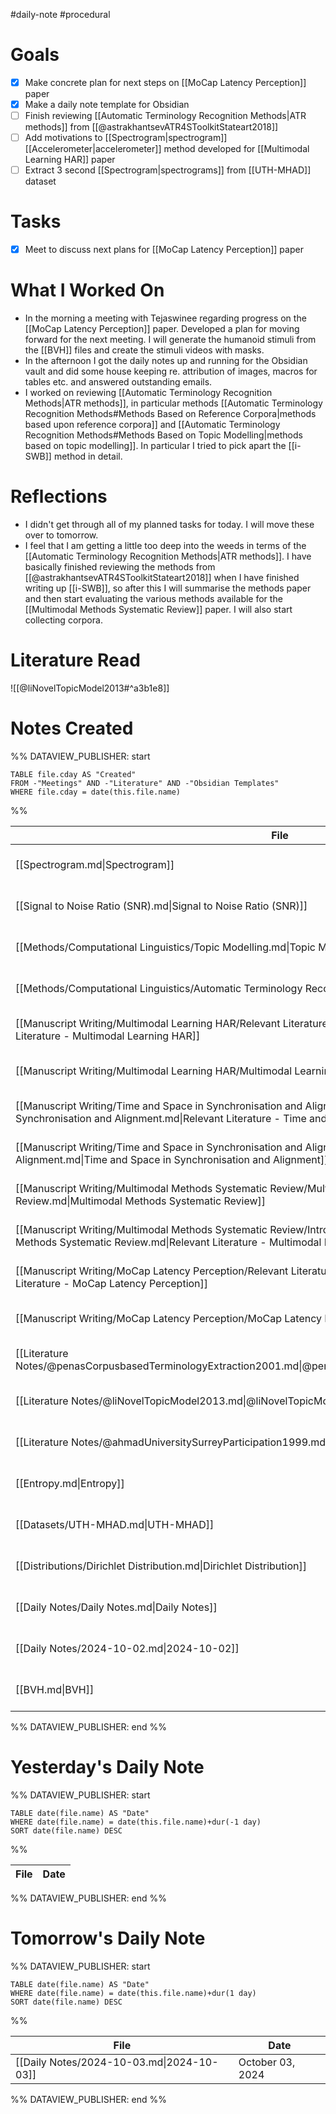#daily-note #procedural

# Goals

- [x] Make concrete plan for next steps on [[MoCap Latency Perception]] paper
- [x] Make a daily note template for Obsidian
- [ ] Finish reviewing [[Automatic Terminology Recognition Methods|ATR methods]] from [[@astrakhantsevATR4SToolkitStateart2018]]
- [ ] Add motivations to [[Spectrogram|spectrogram]] [[Accelerometer|accelerometer]] method developed for [[Multimodal Learning HAR]] paper
- [ ] Extract 3 second [[Spectrogram|spectrograms]] from [[UTH-MHAD]] dataset

# Tasks

- [x] Meet to discuss next plans for [[MoCap Latency Perception]] paper

# What I Worked On

- In the morning a meeting with Tejaswinee regarding progress on the [[MoCap Latency Perception]] paper. Developed a plan for moving forward for the next meeting. I will generate the humanoid stimuli from the [[BVH]] files and create the stimuli videos with masks.
- In the afternoon I got the daily notes up and running for the Obsidian vault and did some house keeping re. attribution of images, macros for tables etc. and answered outstanding emails.
- I worked on reviewing [[Automatic Terminology Recognition Methods|ATR methods]], in particular methods [[Automatic Terminology Recognition Methods#Methods Based on Reference Corpora|methods based upon reference corpora]] and [[Automatic Terminology Recognition Methods#Methods Based on Topic Modelling|methods based on topic modelling]]. In particular I tried to pick apart the [[i-SWB]] method in detail.

# Reflections

- I didn't get through all of my planned tasks for today. I will move these over to tomorrow.
- I feel that I am getting a little too deep into the weeds in terms of the [[Automatic Terminology Recognition Methods|ATR methods]]. I have basically finished reviewing the methods from [[@astrakhantsevATR4SToolkitStateart2018]] when I have finished writing up [[i-SWB]], so after this I will summarise the methods paper and then start evaluating the various methods available for the [[Multimodal Methods Systematic Review]] paper. I will also start collecting corpora.

# Literature Read

![[@liNovelTopicModel2013#^a3b1e8]]

# Notes Created

%% DATAVIEW_PUBLISHER: start
```dataview
TABLE file.cday AS "Created"
FROM -"Meetings" AND -"Literature" AND -"Obsidian Templates"
WHERE file.cday = date(this.file.name)
```
%%

| File                                                                                                                                                                                                                   | Created          |
| ---------------------------------------------------------------------------------------------------------------------------------------------------------------------------------------------------------------------- | ---------------- |
| [[Spectrogram.md\|Spectrogram]]                                                                                                                                                                                        | October 02, 2024 |
| [[Signal to Noise Ratio (SNR).md\|Signal to Noise Ratio (SNR)]]                                                                                                                                                        | October 02, 2024 |
| [[Methods/Computational Linguistics/Topic Modelling.md\|Topic Modelling]]                                                                                                                                              | October 02, 2024 |
| [[Methods/Computational Linguistics/Automatic Terminology Recognition (ATR)/Methods/i-SWB.md\|i-SWB]]                                                                                                                  | October 02, 2024 |
| [[Manuscript Writing/Multimodal Learning HAR/Relevant Literature - Multimodal Learning HAR.md\|Relevant Literature - Multimodal Learning HAR]]                                                                         | October 02, 2024 |
| [[Manuscript Writing/Multimodal Learning HAR/Multimodal Learning HAR.md\|Multimodal Learning HAR]]                                                                                                                     | October 02, 2024 |
| [[Manuscript Writing/Time and Space in Synchronisation and Alignment/Relevant Literature - Time and Space in Synchronisation and Alignment.md\|Relevant Literature - Time and Space in Synchronisation and Alignment]] | October 02, 2024 |
| [[Manuscript Writing/Time and Space in Synchronisation and Alignment/Time and Space in Synchronisation and Alignment.md\|Time and Space in Synchronisation and Alignment]]                                             | October 02, 2024 |
| [[Manuscript Writing/Multimodal Methods Systematic Review/Multimodal Methods Systematic Review.md\|Multimodal Methods Systematic Review]]                                                                              | October 02, 2024 |
| [[Manuscript Writing/Multimodal Methods Systematic Review/Introduction/Relevant Literature - Multimodal Methods Systematic Review.md\|Relevant Literature - Multimodal Methods Systematic Review]]                     | October 02, 2024 |
| [[Manuscript Writing/MoCap Latency Perception/Relevant Literature - MoCap Latency Perception.md\|Relevant Literature - MoCap Latency Perception]]                                                                      | October 02, 2024 |
| [[Manuscript Writing/MoCap Latency Perception/MoCap Latency Perception.md\|MoCap Latency Perception]]                                                                                                                  | October 02, 2024 |
| [[Literature Notes/@penasCorpusbasedTerminologyExtraction2001.md\|@penasCorpusbasedTerminologyExtraction2001]]                                                                                                         | October 02, 2024 |
| [[Literature Notes/@liNovelTopicModel2013.md\|@liNovelTopicModel2013]]                                                                                                                                                 | October 02, 2024 |
| [[Literature Notes/@ahmadUniversitySurreyParticipation1999.md\|@ahmadUniversitySurreyParticipation1999]]                                                                                                               | October 02, 2024 |
| [[Entropy.md\|Entropy]]                                                                                                                                                                                                | October 02, 2024 |
| [[Datasets/UTH-MHAD.md\|UTH-MHAD]]                                                                                                                                                                                     | October 02, 2024 |
| [[Distributions/Dirichlet Distribution.md\|Dirichlet Distribution]]                                                                                                                                                    | October 02, 2024 |
| [[Daily Notes/Daily Notes.md\|Daily Notes]]                                                                                                                                                                            | October 02, 2024 |
| [[Daily Notes/2024-10-02.md\|2024-10-02]]                                                                                                                                                                              | October 02, 2024 |
| [[BVH.md\|BVH]]                                                                                                                                                                                                        | October 02, 2024 |

%% DATAVIEW_PUBLISHER: end %%

# Yesterday's Daily Note

%% DATAVIEW_PUBLISHER: start
```dataview
TABLE date(file.name) AS "Date"
WHERE date(file.name) = date(this.file.name)+dur(-1 day)
SORT date(file.name) DESC
```
%%

| File | Date |
| ---- | ---- |

%% DATAVIEW_PUBLISHER: end %%

# Tomorrow's Daily Note

%% DATAVIEW_PUBLISHER: start
```dataview
TABLE date(file.name) AS "Date"
WHERE date(file.name) = date(this.file.name)+dur(1 day)
SORT date(file.name) DESC
```
%%

| File                                      | Date             |
| ----------------------------------------- | ---------------- |
| [[Daily Notes/2024-10-03.md\|2024-10-03]] | October 03, 2024 |

%% DATAVIEW_PUBLISHER: end %%